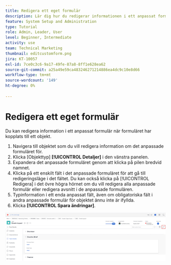```yaml
---
title: Redigera ett eget formulär
description: Lär dig hur du redigerar informationen i ett anpassat formulär efter att det har kopplats till ett objekt.
feature: System Setup and Administration
type: Tutorial
role: Admin, Leader, User
level: Beginner, Intermediate
activity: use
team: Technical Marketing
thumbnail: editcustomform.png
jira: KT-10057
exl-id: 7ce0c3c6-9a17-49fe-87a8-8ff1e628ea62
source-git-commit: a25a49e59ca483246271214886ea4dc9c10e8d66
workflow-type: tm+mt
source-wordcount: '149'
ht-degree: 0%

---
```


# Redigera ett eget formulär

<!---
21.4 updates have been made here
--->

Du kan redigera information i ett anpassat formulär när formuläret har kopplats till ett objekt.

1. Navigera till objektet som du vill redigera information om det anpassade formuläret för.
1. Klicka [Objekttyp] **[!UICONTROL Detaljer]** i den vänstra panelen.
1. Expandera det anpassade formuläret genom att klicka på pilen bredvid namnet.
1. Klicka på ett enskilt fält i det anpassade formuläret för att gå till redigeringsläge i det fältet. Du kan också klicka på [!UICONTROL Redigera] i det övre högra hörnet om du vill redigera alla anpassade formulär eller redigera avsnitt i de anpassade formulären.
1. Typinformation i ett enda anpassat fält, även om obligatoriska fält i andra anpassade formulär för objektet ännu inte är ifyllda.
1. Klicka **[!UICONTROL Spara ändringar]**.

![Fönstret Uppgiftsinformation som visar ett anpassat formulär som redigeras](assets/custom-forms-edit-a-custom-form.jpg)
